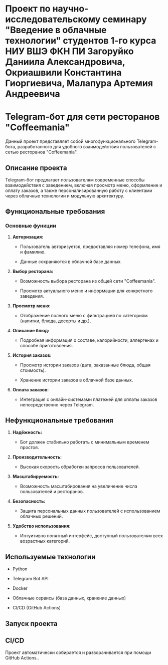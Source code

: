Проект по научно-исследовательскому семинару "Введение в облачные технологии" студентов 1-го курса НИУ ВШЭ ФКН ПИ Загоруйко Даниила Александровича, Окриашвили Константина Гиоргиевича, Малапура Артемия Андреевича
====
# Telegram-бот для сети ресторанов "Coffeemania"
Данный проект представляет собой многофункционального Telegram-бота, разработанного для удобного взаимодействия пользователей с сетью ресторанов "Coffeemania".
## Описание проекта
Telegram-бот предлагает пользователям современные способы взаимодействия с заведением, включая просмотр меню, оформление и оплату заказов, а также персонализированную работу с клиентами через облачные технологии и модульную архитектуру.
## Функциональные требования
### Основные функции
1. **Авторизация:**
   
   - Пользователь авторизуется, предоставляя номер телефона, имя и фамилию.
     
   - Данные сохраняются в облачной базе данных.
     
2. **Выбор ресторана:**
   
   - Возможность выбора ресторана из общей сети "Coffeemania".
     
   - Просмотр актуального меню и информации для конкретного заведения.
     
3. **Просмотр меню:**
   
   - Отображение полного меню с фильтрацией по категориям (напитки, блюда, десерты и др.).
     
4. **Описание блюд:**
   
   - Подробная информация о составе, калорийности, аллергенах и способе приготовления.
     
5. **История заказов:**
   
   - Просмотр истории заказов (дата, заказанные блюда, общая стоимость).
     
   - Хранение истории заказов в облачной базе данных.
     
6. **Оплата заказов:**
   
   - Интеграция с онлайн-системами платежей для оплаты заказов непосредственно через Telegram.
     
## Нефункциональные требования

1. **Надёжность:**

   - Бот должен стабильно работать с минимальным временем простоя.

2. **Производительность:**

   - Высокая скорость обработки запросов пользователей.

3. **Масштабируемость:**

   - Возможность масштабирования на увеличение числа пользователей и ресторанов.
  
4. **Безопасность:**

   - Защита персональных данных пользователей с использованием облачных решений.
  
5. **Удобство использования:**

   - Интуитивно понятный интерфейс, доступный пользователям всех возрастных категорий.
  
## Используемые технологии

- Python

- Telegram Bot API

- Docker

- Облачные сервисы (база данных, хранение данных)

- CI/CD (GitHub Actions)

## Запуск проекта

## CI/CD

Проект автоматически собирается и разворачивается при помощи GitHub Actions..

